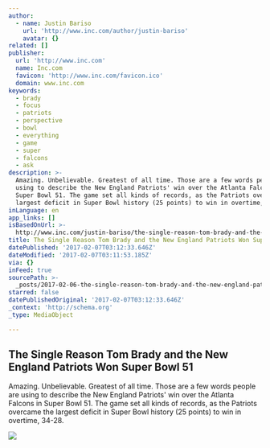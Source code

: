 ```yaml
---
author:
  - name: Justin Bariso
    url: 'http://www.inc.com/author/justin-bariso'
    avatar: {}
related: []
publisher:
  url: 'http://www.inc.com'
  name: Inc.com
  favicon: 'http://www.inc.com/favicon.ico'
  domain: www.inc.com
keywords:
  - brady
  - focus
  - patriots
  - perspective
  - bowl
  - everything
  - game
  - super
  - falcons
  - ask
description: >-
  Amazing. Unbelievable. Greatest of all time. Those are a few words people are
  using to describe the New England Patriots' win over the Atlanta Falcons in
  Super Bowl 51. The game set all kinds of records, as the Patriots overcame the
  largest deficit in Super Bowl history (25 points) to win in overtime, 34-28.
inLanguage: en
app_links: []
isBasedOnUrl: >-
  http://www.inc.com/justin-bariso/the-single-reason-tom-brady-and-the-new-england-patriots-won-super-bowl-51.html
title: The Single Reason Tom Brady and the New England Patriots Won Super Bowl 51
datePublished: '2017-02-07T03:12:33.646Z'
dateModified: '2017-02-07T03:11:53.185Z'
via: {}
inFeed: true
sourcePath: >-
  _posts/2017-02-06-the-single-reason-tom-brady-and-the-new-england-patriots-won.md
starred: false
datePublishedOriginal: '2017-02-07T03:12:33.646Z'
_context: 'http://schema.org'
_type: MediaObject

---
```

<article style=""><h1>The Single Reason Tom Brady and the New England Patriots Won Super Bowl 51</h1><p>Amazing. Unbelievable. Greatest of all time. Those are a few words people are using to describe the New England Patriots' win over the Atlanta Falcons in Super Bowl 51. The game set all kinds of records, as the Patriots overcame the largest deficit in Super Bowl history (25 points) to win in overtime, 34-28.</p><img src="http://www.incimages.com/uploaded_files/image/970x450/getty_633957596_20001331200092800_130761.jpg" /></article>